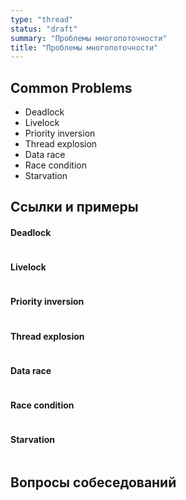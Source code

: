 ```yaml
---
type: "thread"
status: "draft"
summary: "Проблемы многопоточности"
title: "Проблемы многопоточности"
---
```


## Common Problems
- Deadlock
- Livelock
- Priority inversion
- Thread explosion
- Data race
- Race condition
- Starvation

## Ссылки и примеры
#### Deadlock
``` swift


```

#### Livelock
``` swift


```

#### Priority inversion
``` swift


```
#### Thread explosion
``` swift


```
#### Data race
``` swift


```
#### Race condition
``` swift


```
#### Starvation
``` swift


```
## Вопросы собеседований

